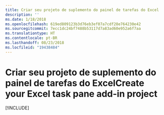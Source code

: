 ```yaml
---
title: Criar seu projeto de suplemento do painel de tarefas do Excel
description: ''
ms.date: 1/18/2018
ms.openlocfilehash: 619ed809123b3d76eb3ef07a7cdf28e764230e42
ms.sourcegitcommit: 7ecc1dc24bf7488b53117d7a83ad60e952a6f7aa
ms.translationtype: HT
ms.contentlocale: pt-BR
ms.lasthandoff: 08/23/2018
ms.locfileid: "19438484"
---
```

# <a name="create-your-excel-task-pane-add-in-project"></a><span data-ttu-id="18c10-102">Criar seu projeto de suplemento do painel de tarefas do Excel</span><span class="sxs-lookup"><span data-stu-id="18c10-102">Create your Excel task pane add-in project</span></span>

[!INCLUDE[](../includes/excel-tutorial-setup.md)]